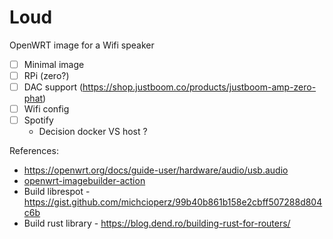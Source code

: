 # Loud
OpenWRT image for a Wifi speaker

 * [ ] Minimal image
 * [ ] RPi (zero?) 
 * [ ] DAC support (https://shop.justboom.co/products/justboom-amp-zero-phat) 
 * [ ] Wifi config
 * [ ] Spotify
   * Decision docker VS host ?   

References:
 * https://openwrt.org/docs/guide-user/hardware/audio/usb.audio 
 * [openwrt-imagebuilder-action](https://github.com/izer-xyz/openwrt-imagebuilder-action)
 * Build librespot - https://gist.github.com/michcioperz/99b40b861b158e2cbff507288d804c6b
 * Build rust library - https://blog.dend.ro/building-rust-for-routers/
